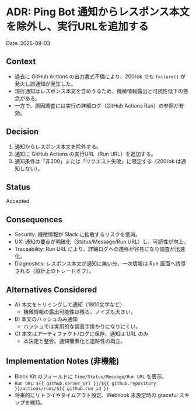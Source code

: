 # ADR: Ping Bot 通知からレスポンス本文を除外し、実行URLを追加する

Date: 2025-09-03

## Context
- 過去に GitHub Actions の出力書式不備により、200/ok でも `failure()` が発火し誤通知が発生した。
- 現行通知はレスポンス本文を含めうるため、機微情報露出と可読性低下の懸念がある。
- 一方で、原因調査には実行の詳細ログ（GitHub Actions Run）の参照が有効。

## Decision
1. 通知からレスポンス本文を除外する。
2. 通知に GitHub Actions の実行URL（Run URL）を追加する。
3. 通知条件は「非200」または「リクエスト失敗」に限定する（200/ok は通知しない）。

## Status
Accepted

## Consequences
- Security: 機微情報が Slack に拡散するリスクを低減。
- UX: 通知の要点が明確化（Status/Message/Run URL）し、可読性が向上。
- Traceability: Run URL により、詳細ログへの遷移が容易になり調査が迅速化。
- Diagnostics: レスポンス本文が通知に無い分、一次情報は Run 画面へ誘導される（設計上のトレードオフ）。

## Alternatives Considered
- A) 本文をトリミングして通知（1800文字など）
  - 機微情報の露出可能性は残る。ノイズも大きい。
- B) 本文のハッシュのみ通知
  - ハッシュでは実用的な調査手掛かりになりにくい。
- C) 本文はアーティファクト/ログに保存、通知は URL のみ
  - 本決定と整合。通知簡素化と追跡性の両立。

## Implementation Notes (非機能)
- Block Kit のフィールドに `Time/Status/Message/Run URL` を表示。
- `Run URL`: `${{ github.server_url }}/${{ github.repository }}/actions/runs/${{ github.run_id }}`
- 将来的にリトライやタイムアウト設定、Webhook 未設定時の graceful スキップを維持。

